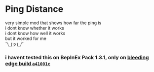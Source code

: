 # Ping Distance
very simple mod that shows how far the ping is  
i dont know whether it works  
i dont know how well it works  
but it worked for me  
¯\\\_(ツ)\_/¯

### i havent tested this on BepInEx Pack 1.3.1, only on [bleeding edge build `a41001c`](http://bepisbuilds.dyn.mk/bepinex_ror2_pack)
